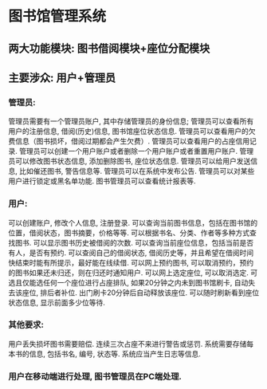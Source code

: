 # 图书馆管理系统

## 两大功能模块: 图书借阅模块+座位分配模块
 
## 主要涉众: 用户+管理员
 
### 管理员:
管理员需要有一个管理员账户, 其中存储管理员的身份信息;
管理员可以查看所有用户的注册信息, 借阅(历史)信息, 图书馆座位状态信息.
管理员可以查看用户的欠费信息（图书损坏，借阅过期都会产生欠费）.
管理员可以查看用户的占座信用记录.
管理员可以创建一个用户账户或者删除一个用户账户或者重置用户账户.
管理员可以修改图书状态信息, 添加删除图书, 座位状态信息.
管理员可以给用户发送信息, 比如催还图书, 警告信息等.
管理员可以在系统中发布公告.
管理员可以对某些用户进行锁定或黑名单功能.
图书管理员可以查看统计报表等.
 
 
### 用户:
可以创建账户, 修改个人信息, 注册登录.
可以查询当前图书信息，包括在图书馆的位置，借阅状态，图书摘要，价格等等.
可以根据书名、分类、作者等多种方式查找图书.
可以显示图书历史被借阅的次数.
可以查询当前座位信息，包括当前是否有人，是否有预约.
可以查阅自己的借阅状态, 借阅历史等，并且希望在借阅时间快结束时能有所提示，最好能在线续借.
可以网上预约图书, 可以取消预约，预约的图书如果还未归还，则在归还时通知用户.
可以网上选定座位, 可以取消选定.
可选且仅能选任何一个座位进行占座排队, 如果20分钟之内未到图书馆刷卡, 自动失去该座位, 排后者补位. 出门刷卡20分钟后自动释放该座位.
可以随时刷新看到座位状态信息, 显示前面多少位等待.
 
 
### 其他要求:
用户丢失损坏图书需要赔偿.
连续三次占座不来进行警告或惩罚.
系统需要存储每本书的信息, 包括书名, 编号, 状态等.
系统应当产生日志等信息.
 
### 用户在移动端进行处理, 图书管理员在PC端处理.
 
